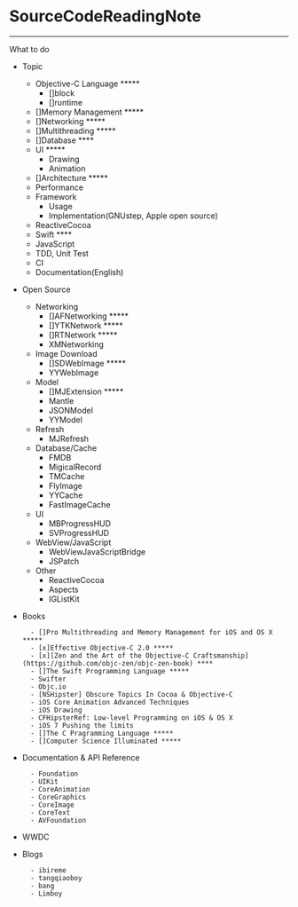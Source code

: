# SourceCodeReadingNote

-------------

What to do

- Topic
    - Objective-C Language *****
        - []block
        - []runtime
    - []Memory Management *****
    - []Networking *****
    - []Multithreading *****
    - []Database ****
    - UI *****
        - Drawing
        - Animation
    - []Architecture *****
    - Performance
    - Framework
        - Usage
        - Implementation(GNUstep, Apple open source)
    - ReactiveCocoa
    - Swift ****
    - JavaScript
    - TDD, Unit Test
    - CI
    - Documentation(English)

- Open Source
    - Networking
        - []AFNetworking *****
        - []YTKNetwork *****
        - []RTNetwork *****
        - XMNetworking
    - Image Download
        - []SDWebImage *****
        - YYWebImage
    - Model
        - []MJExtension *****
        - Mantle
        - JSONModel
        - YYModel
    - Refresh
        - MJRefresh
    - Database/Cache
        - FMDB
        - MigicalRecord
        - TMCache
        - FlyImage
        - YYCache
        - FastImageCache
    - UI
        - MBProgressHUD
        - SVProgressHUD
    - WebView/JavaScript
        - WebViewJavaScriptBridge
        - JSPatch
    - Other
        - ReactiveCocoa
        - Aspects
        - IGListKit

- Books

        - []Pro Multithreading and Memory Management for iOS and OS X *****
        - [x]Effective Objective-C 2.0 *****
        - [x][Zen and the Art of the Objective-C Craftsmanship](https://github.com/objc-zen/objc-zen-book) ****
        - []The Swift Programming Language *****
        - Swifter
        - Objc.io
        - [NSHipster] Obscure Topics In Cocoa & Objective-C
        - iOS Core Animation Advanced Techniques
        - iOS Drawing
        - CFHipsterRef: Low-level Programming on iOS & OS X
        - iOS 7 Pushing the limits
        - []The C Pragramming Language *****
        - []Computer Science Illuminated *****

- Documentation & API Reference

        - Foundation
        - UIKit
        - CoreAnimation
        - CoreGraphics
        - CoreImage
        - CoreText
        - AVFoundation
        

- WWDC


- Blogs

        - ibireme
        - tangqiaoboy
        - bang
        - Limboy

